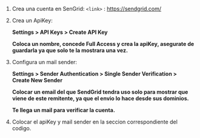 1. Crea una cuenta en SenGrid: `<link>` : <https://sendgrid.com/>

2. Crea un ApiKey:

	**Settings > API Keys > Create API Key**
	
	**Coloca un nombre, concede Full Access y crea la apiKey, asegurate de guardarla ya que solo te la mostrara una vez.**

1. Configura un mail sender:

	**Settings > Sender Authentication > Single Sender Verification > Create New Sender**
	
	**Colocar un email del que SendGrid tendra uso solo para mostrar que viene de este remitente, ya que el envio lo hace desde sus dominios.**
	
	**Te llega un mail para verificar la cuenta.**

1. Colocar el apiKey y mail sender en la seccion correspondiente del codigo.
